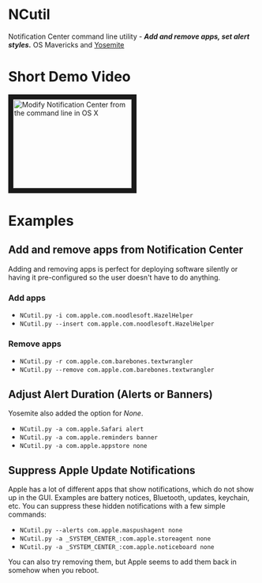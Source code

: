 NCutil
======

Notification Center command line utility - ***Add and remove apps, set alert styles.***
OS Mavericks and [Yosemite](https://github.com/jasonpjohnson/NCutil/commit/3028e8baccc646b60712fa0cc08de2be52b4e11b)

# Short Demo Video
<a href="http://www.youtube.com/watch?feature=player_embedded&v=4Mo6FYXGQOo
" target="_blank"><img src="http://img.youtube.com/vi/4Mo6FYXGQOo/0.jpg" 
alt="Modify Notification Center from the command line in OS X" width="240" height="180" border="10" /></a>

# Examples
## Add and remove apps from Notification Center
Adding and removing apps is perfect for deploying software silently or having it pre-configured so the user doesn't have to do anything.

### Add apps

- ```NCutil.py -i com.apple.com.noodlesoft.HazelHelper```
- ```NCutil.py --insert com.apple.com.noodlesoft.HazelHelper```

### Remove apps

- ```NCutil.py -r com.apple.com.barebones.textwrangler```
- ```NCutil.py --remove com.apple.com.barebones.textwrangler```

## Adjust Alert Duration (Alerts or Banners)
Yosemite also added the option for *None*.

- ```NCutil.py -a com.apple.Safari alert```
- ```NCutil.py -a com.apple.reminders banner```
- ```NCutil.py -a com.apple.appstore none```

## Suppress Apple Update Notifications
Apple has a lot of different apps that show notifications, which do not show up in the GUI.  Examples are battery notices, Bluetooth, updates, keychain, etc.  You can suppress these hidden notifications with a few simple commands:

- ```NCutil.py --alerts com.apple.maspushagent none```
- ```NCutil.py -a _SYSTEM_CENTER_:com.apple.storeagent none```
- ```NCutil.py -a _SYSTEM_CENTER_:com.apple.noticeboard none```
 
You can also try removing them, but Apple seems to add them back in somehow when you reboot.
